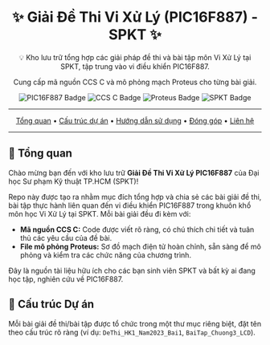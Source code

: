 <div align="center">
  <h1>✨ Giải Đề Thi Vi Xử Lý (PIC16F887) - SPKT ✨</h1>
  <p>💡 Kho lưu trữ tổng hợp các giải pháp đề thi và bài tập môn Vi Xử Lý tại SPKT, tập trung vào vi điều khiển PIC16F887.</p>
  <p>Cung cấp mã nguồn CCS C và mô phỏng mạch Proteus cho từng bài giải.</p>

  <img src="https://img.shields.io/badge/Vi%20x%E1%BB%AD%20l%C3%BD-PIC16F887-brightgreen?style=for-the-badge&logo=microchip&logoColor=white" alt="PIC16F887 Badge">
  <img src="https://img.shields.io/badge/Ng%C3%B4n%20ng%E1%BB%AF-CCS%20C-blue?style=for-the-badge&logo=c&logoColor=white" alt="CCS C Badge">
  <img src="https://img.shields.io/badge/M%C3%B4%20ph%E1%BB%8Fng-Proteus-orange?style=for-the-badge&logo=proteus&logoColor=white" alt="Proteus Badge">
  <img src="https://img.shields.io/badge/Tr%C6%B0%E1%BB%9Dng-SPKT-red?style=for-the-badge&logo=university&logoColor=white" alt="SPKT Badge">

  ---

  <p>
    <a href="#tổng-quan">Tổng quan</a> •
    <a href="#cấu-trúc-dự-án">Cấu trúc dự án</a> •
    <a href="#hướng-dẫn-sử-dụng">Hướng dẫn sử dụng</a> •
    <a href="#đóng-góp">Đóng góp</a> •
    <a href="#liên-hệ">Liên hệ</a>
  </p>

  ---
</div>

## 🚀 Tổng quan

Chào mừng bạn đến với kho lưu trữ **Giải Đề Thi Vi Xử Lý PIC16F887** của Đại học Sư phạm Kỹ thuật TP.HCM (SPKT)!

Repo này được tạo ra nhằm mục đích tổng hợp và chia sẻ các bài giải đề thi, bài tập thực hành liên quan đến vi điều khiển PIC16F887 trong khuôn khổ môn học Vi Xử Lý tại SPKT. Mỗi bài giải đều đi kèm với:

* **Mã nguồn CCS C:** Code được viết rõ ràng, có chú thích chi tiết và tuân thủ các yêu cầu của đề bài.
* **File mô phỏng Proteus:** Sơ đồ mạch điện tử hoàn chỉnh, sẵn sàng để mô phỏng và kiểm tra các chức năng của chương trình.

Đây là nguồn tài liệu hữu ích cho các bạn sinh viên SPKT và bất kỳ ai đang học tập, nghiên cứu về PIC16F887.

## 📁 Cấu trúc Dự án

Mỗi bài giải đề thi/bài tập được tổ chức trong một thư mục riêng biệt, đặt tên theo cấu trúc rõ ràng (ví dụ: `DeThi_HK1_Nam2023_Bai1`, `BaiTap_Chuong3_LCD`).
